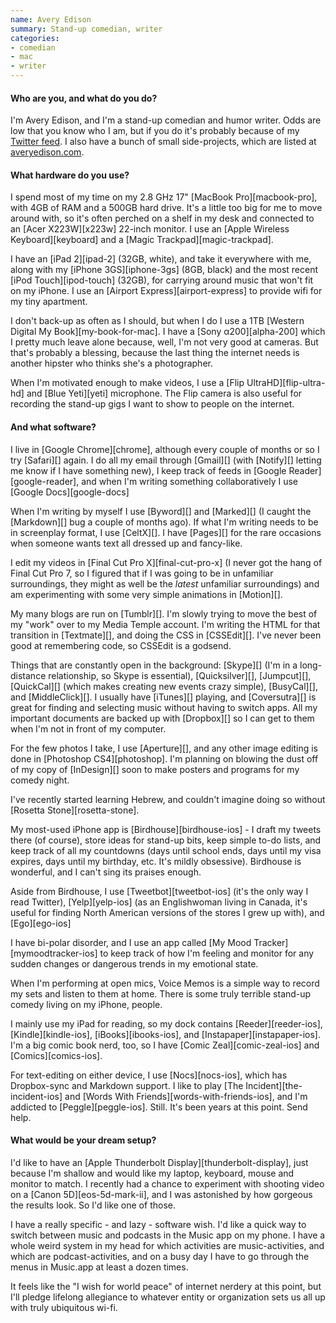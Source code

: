 ```yaml
---
name: Avery Edison
summary: Stand-up comedian, writer
categories:
- comedian
- mac
- writer
---
```


#### Who are you, and what do you do?

I'm Avery Edison, and I'm a stand-up comedian and humor writer. Odds are low that you know who I am, but if you do it's probably because of my [Twitter feed](http://www.twitter.com/aedison "Avery's Twiter account."). I also have a bunch of small side-projects, which are listed at [averyedison.com](http://www.averyedison.com/ "Avery's website.").

#### What hardware do you use?

I spend most of my time on my 2.8 GHz 17" [MacBook Pro][macbook-pro], with 4GB of RAM and a 500GB hard drive. It's a little too big for me to move around with, so it's often perched on a shelf in my desk and connected to an [Acer X223W][x223w] 22-inch monitor. I use an [Apple Wireless Keyboard][keyboard] and a [Magic Trackpad][magic-trackpad].

I have an [iPad 2][ipad-2] (32GB, white), and take it everywhere with me, along with my [iPhone 3GS][iphone-3gs] (8GB, black) and the most recent [iPod Touch][ipod-touch] (32GB), for carrying around music that won't fit on my iPhone. I use an [Airport Express][airport-express] to provide wifi for my tiny apartment.

I don't back-up as often as I should, but when I do I use a 1TB [Western Digital My Book][my-book-for-mac]. I have a [Sony α200][alpha-200] which I pretty much leave alone because, well, I'm not very good at cameras. But that's probably a blessing, because the last thing the internet needs is another hipster who thinks she's a photographer.

When I'm motivated enough to make videos, I use a [Flip UltraHD][flip-ultra-hd] and [Blue Yeti][yeti] microphone. The Flip camera is also useful for recording the stand-up gigs I want to show to people on the internet.

#### And what software?

I live in [Google Chrome][chrome], although every couple of months or so I try [Safari][] again. I do all my email through [Gmail][] (with [Notify][] letting me know if I have something new), I keep track of feeds in [Google Reader][google-reader], and when I'm writing something collaboratively I use [Google Docs][google-docs]

When I'm writing by myself I use [Byword][] and [Marked][] (I caught the [Markdown][] bug a couple of months ago). If what I'm writing needs to be in screenplay format, I use [CeltX][]. I have [Pages][] for the rare occasions when someone wants text all dressed up and fancy-like.

I edit my videos in [Final Cut Pro X][final-cut-pro-x] (I never got the hang of Final Cut Pro 7, so I figured that if I was going to be in unfamiliar surroundings, they might as well be the *latest* unfamiliar surroundings) and am experimenting with some very simple animations in [Motion][].

My many blogs are run on [Tumblr][]. I'm slowly trying to move the best of my "work" over to my Media Temple account. I'm writing the HTML for that transition in [Textmate][], and doing the CSS in [CSSEdit][]. I've never been good at remembering code, so CSSEdit is a godsend.

Things that are constantly open in the background: [Skype][] (I'm in a long-distance relationship, so Skype is essential), [Quicksilver][], [Jumpcut][], [QuickCal][] (which makes creating new events crazy simple), [BusyCal][], and [MiddleClick][]. I usually have [iTunes][] playing, and [Coversutra][] is great for finding and selecting music without having to switch apps. All my important documents are backed up with [Dropbox][] so I can get to them when I'm not in front of my computer.

For the few photos I take, I use [Aperture][], and any other image editing is done in [Photoshop CS4][photoshop]. I'm planning on blowing the dust off of my copy of [InDesign][] soon to make posters and programs for my comedy night.

I've recently started learning Hebrew, and couldn't imagine doing so without [Rosetta Stone][rosetta-stone].

My most-used iPhone app is [Birdhouse][birdhouse-ios] - I draft my tweets there (of course), store ideas for stand-up bits, keep simple to-do lists, and keep track of all my countdowns (days until school ends, days until my visa expires, days until my birthday, etc. It's mildly obsessive). Birdhouse is wonderful, and I can't sing its praises enough.

Aside from Birdhouse, I use [Tweetbot][tweetbot-ios] (it's the only way I read Twitter), [Yelp][yelp-ios] (as an Englishwoman living in Canada, it's useful for finding North American versions of the stores I grew up with), and [Ego][ego-ios]

I have bi-polar disorder, and I use an app called [My Mood Tracker][mymoodtracker-ios] to keep track of how I'm feeling and monitor for any sudden changes or dangerous trends in my emotional state.

When I'm performing at open mics, Voice Memos is a simple way to record my sets and listen to them at home. There is some truly terrible stand-up comedy living on my iPhone, people.

I mainly use my iPad for reading, so my dock contains [Reeder][reeder-ios], [Kindle][kindle-ios], [iBooks][ibooks-ios], and [Instapaper][instapaper-ios]. I'm a big comic book nerd, too, so I have [Comic Zeal][comic-zeal-ios] and [Comics][comics-ios].

For text-editing on either device, I use [Nocs][nocs-ios], which has Dropbox-sync and Markdown support. I like to play [The Incident][the-incident-ios] and [Words With Friends][words-with-friends-ios], and I'm addicted to [Peggle][peggle-ios]. Still. It's been years at this point. Send help.

#### What would be your dream setup?

I'd like to have an [Apple Thunderbolt Display][thunderbolt-display], just because I'm shallow and would like my laptop, keyboard, mouse and monitor to match. I recently had a chance to experiment with shooting video on a [Canon 5D][eos-5d-mark-ii], and I was astonished by how gorgeous the results look. So I'd like one of those.

I have a really specific - and lazy - software wish. I'd like a quick way to switch between music and podcasts in the Music app on my phone. I have a whole weird system in my head for which activities are music-activities, and which are podcast-activities, and on a busy day I have to go through the menus in Music.app at least a dozen times.

It feels like the "I wish for world peace" of internet nerdery at this point, but I'll pledge lifelong allegiance to whatever entity or organization sets us all up with truly ubiquitous wi-fi.
